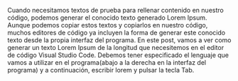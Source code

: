 Cuando necesitamos textos de prueba para rellenar contenido en nuestro código,
podemos generar el conocido texto generado Lorem Ipsum.
Aunque podemos copiar estos textos y copiarlos en nuestro código, muchos editores de código
ya incluyen la forma de generar este conocido texto desde la propia interfaz del programa.
En este post, vamos a ver como generar un texto Lorem Ipsum de la longitud que necesitemos 
en el editor de código Visual Studio Code.
Debemos tener especificado el lenguaje que vamos a utilizar en el programa(abajo a la
derecha en la interfaz del programa) y a continuación, escribir lorem y pulsar la tecla Tab.
